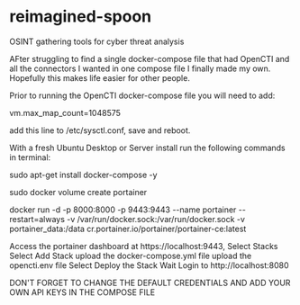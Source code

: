 # reimagined-spoon
OSINT gathering tools for cyber threat analysis

AFter struggling to find a single docker-compose file that had OpenCTI and all the connectors I wanted in one compose file I finally made my own. Hopefully this makes life easier for other people. 

Prior to running the OpenCTI docker-compose file you will need to add:

vm.max_map_count=1048575

add this line to /etc/sysctl.conf, save and reboot. 


With a fresh Ubuntu Desktop or Server install run the following commands in terminal:

  sudo apt-get install docker-compose -y
  
  sudo docker volume create portainer
  
  docker run -d -p 8000:8000 -p 9443:9443 --name portainer --restart=always -v /var/run/docker.sock:/var/run/docker.sock -v portainer_data:/data cr.portainer.io/portainer/portainer-ce:latest
  
  Access the portainer dashboard at https://localhost:9443, 
  Select Stacks
    Select Add Stack
      upload the docker-compose.yml file
      upload the opencti.env file
    Select Deploy the Stack
      Wait
      Login to http://localhost:8080
      
DON'T FORGET TO CHANGE THE DEFAULT CREDENTIALS AND ADD YOUR OWN API KEYS IN THE COMPOSE FILE
